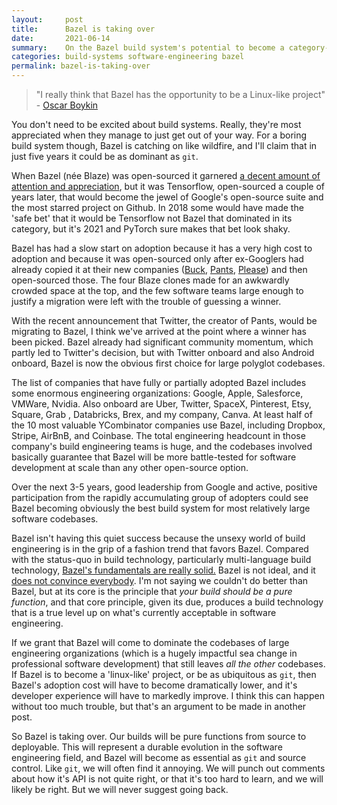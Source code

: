 ```yaml
---
layout:     post
title:      Bazel is taking over
date:       2021-06-14
summary:    On the Bazel build system's potential to become a category-killer.  
categories: build-systems software-engineering bazel
permalink: bazel-is-taking-over
---
```


> "I really think that Bazel has the opportunity to be a Linux-like project"  - [Oscar Boykin](https://youtu.be/t_Omlhh7IJc?t=172s)

You don't need to be excited about build systems. Really, they're most appreciated when they manage to just get out of your way. 
For a boring build system though, Bazel is catching on like wildfire, and I'll claim that in just five years it could be as dominant as `git`.

When Bazel (née Blaze) was open-sourced it garnered [a decent amount of attention and appreciation](https://news.ycombinator.com/item?id=9256844), but it was Tensorflow, 
open-sourced a couple of years later, that would become the jewel of Google's open-source suite and the most starred project on Github. In 2018 some would have made the 
'safe bet' that it would be Tensorflow not Bazel that dominated in its category, but it's 2021 and PyTorch sure makes that bet look shaky. 

Bazel has had a slow start on adoption because it has a very high cost to adoption and because it was open-sourced only after ex-Googlers had already copied it at their 
new companies ([Buck](https://github.com/facebook/buck), [Pants](https://github.com/pantsbuild/pants), [Please](https://github.com/thought-machine/please)) and then open-sourced those. 
The four Blaze clones made for an awkwardly crowded space at the top, and the few software teams large enough to justify a migration were left with the trouble of guessing a winner. 

With the recent announcement that Twitter, the creator of Pants, would be migrating to Bazel, I think we've arrived at the point where a winner has been picked. 
Bazel already had significant community momentum, which partly led to Twitter's decision, but with Twitter onboard and also Android onboard, Bazel is now the obvious first choice for large polyglot codebases. 

The list of companies that have fully or partially adopted Bazel includes some enormous engineering organizations: Google, Apple, Salesforce, VMWare, Nvidia. Also onboard are Uber, 
Twitter, SpaceX, Pinterest, Etsy, Square, Grab , Databricks, Brex, and my company, Canva. At least half of the 10 most valuable YCombinator companies use Bazel, including Dropbox, Stripe, AirBnB, and Coinbase. 
The total engineering headcount in those company's build engineering teams is huge, and the codebases involved basically guarantee that Bazel will be more battle-tested for software development at scale than any other open-source option. 

Over the next 3-5 years, good leadership from Google and active, positive participation from the rapidly accumulating group of adopters could see Bazel becoming obviously the best build system for most relatively large software codebases. 

Bazel isn't having this quiet success because the unsexy world of build engineering is in the grip of a fashion trend that favors Bazel. Compared with the status-quo in build technology, particularly multi-language build technology, 
[Bazel's fundamentals are really solid.](https://www.microsoft.com/en-us/research/uploads/prod/2018/03/build-systems.pdf) Bazel is not ideal, and it [does not convince everybody](https://blog.mozilla.org/nfroyd/2019/10/28/evaluating-bazel-for-building-firefox-part-1/). 
I'm not saying we couldn't do better than Bazel, but at its core is the principle that *your build should be a pure function*, and that core principle, given its due, produces a build technology that is a true level up on what's currently acceptable in software engineering. 

If we grant that Bazel will come to dominate the codebases of large engineering organizations (which is a hugely impactful sea change in professional software development) that still leaves 
*all the other* codebases. If Bazel is to become a 'linux-like' project, or be as ubiquitous as `git`, then Bazel's adoption cost will have to become dramatically lower, and 
it's developer experience will have to markedly improve. I think this can happen without too much trouble, but that's an argument to be made in another post.  

So Bazel is taking over. Our builds will be pure functions from source to deployable. This will represent a durable evolution in the software engineering field, and Bazel will become as 
essential as `git` and source control. Like `git`, we will often find it annoying. We will punch out comments about how it's API is not quite right, or that it's too hard to learn, and we will likely be right. But we will never suggest going back.
